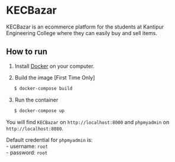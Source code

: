 # KECBazar

KECBazar is an ecommerce platform for the students at Kantipur Engineering College where they can easily buy and sell items.


## How to run

1. Install [Docker](https://docs.docker.com/engine/install/) on your computer.

2. Build the image [First Time Only]
```bash
   $ docker-compose build
```

3. Run the container
```bash
   $ docker-compose up
```
You will find `KECBazar` on `http://localhost:8000` and `phpmyadmin` on `http://localhost:8080`.

Default credential for `phpmyadmin` is:<br>
    - username: `root`<br>
    - password: `root`